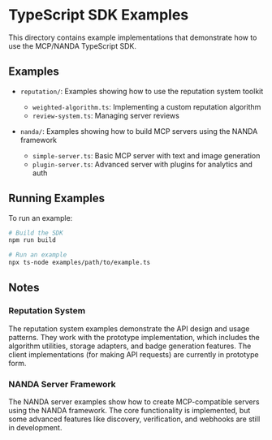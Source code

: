 # TypeScript SDK Examples

This directory contains example implementations that demonstrate how to use the MCP/NANDA TypeScript SDK.

## Examples

- `reputation/`: Examples showing how to use the reputation system toolkit
  - `weighted-algorithm.ts`: Implementing a custom reputation algorithm
  - `review-system.ts`: Managing server reviews

- `nanda/`: Examples showing how to build MCP servers using the NANDA framework
  - `simple-server.ts`: Basic MCP server with text and image generation
  - `plugin-server.ts`: Advanced server with plugins for analytics and auth

## Running Examples

To run an example:

```bash
# Build the SDK
npm run build

# Run an example
npx ts-node examples/path/to/example.ts
```

## Notes

### Reputation System

The reputation system examples demonstrate the API design and usage patterns. They work with the prototype implementation, which includes the algorithm utilities, storage adapters, and badge generation features. The client implementations (for making API requests) are currently in prototype form.

### NANDA Server Framework

The NANDA server examples show how to create MCP-compatible servers using the NANDA framework. The core functionality is implemented, but some advanced features like discovery, verification, and webhooks are still in development.
